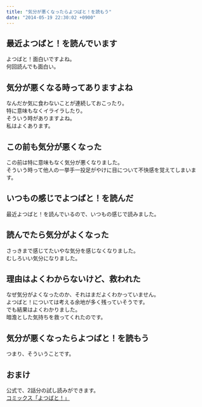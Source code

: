 ```yaml
---
title: "気分が悪くなったらよつばと！を読もう"
date: "2014-05-19 22:30:02 +0900"
---
```


## 最近よつばと！を読んでいます
よつばと！面白いですよね。  
何回読んでも面白い。

## 気分が悪くなる時ってありますよね
なんだか気に食わないことが連続しておこったり。  
特に意味もなくイライラしたり。  
そういう時がありますよね。  
私はよくあります。

## この前も気分が悪くなった
この前は特に意味もなく気分が悪くなりました。  
そういう時って他人の一挙手一投足がやけに目について不快感を覚えてしまいます。

## いつもの感じでよつばと！を読んだ
最近よつばと！を読んでいるので、いつもの感じで読みました。

## 読んでたら気分がよくなった
さっきまで感じてたいやな気分を感じなくなりました。  
むしろいい気分になりました。

## 理由はよくわからないけど、救われた
なぜ気分がよくなったのか、それはまだよくわかっていません。  
よつばと！については考える余地が多く残っていそうです。  
でも結果はよくわかりました。  
暗澹とした気持ちを救ってくれたのです。

## 気分が悪くなったらよつばと！を読もう
つまり、そういうことです。

## おまけ
公式で、2話分の試し読みができます。  
[コミックス「よつばと！」](http://yotuba.com/yotu_comics.html)

